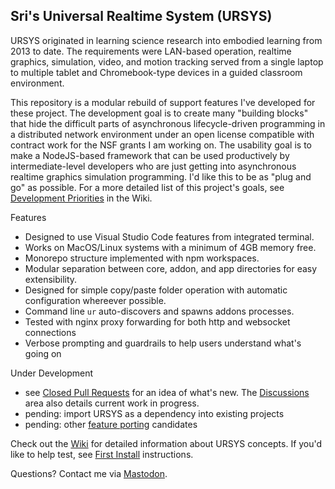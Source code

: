 ## Sri's Universal Realtime System (URSYS)

URSYS originated in learning science research into embodied learning from 2013 to date. The requirements were LAN-based operation, realtime graphics, simulation, video, and motion tracking served from a single laptop to multiple tablet and Chromebook-type devices in a guided classroom environment. 

This repository is a modular rebuild of support features I've developed for these project. The development goal is to create many "building blocks" that hide the difficult parts of asynchronous lifecycle-driven programming in a distributed network environment under an open license compatible with contract work for the NSF grants I am working on. The usability goal is to make a NodeJS-based framework that can be used productively by intermediate-level developers who are just getting into asynchronous realtime graphics simulation programming. I'd like this to be as "plug and go" as possible. For a more detailed list of this project's goals, see [Development Priorities](https://github.com/dsriseah/ursys/wiki/Development-Priorities) in the Wiki.

Features

* Designed to use Visual Studio Code features from integrated terminal.
* Works on MacOS/Linux systems with a minimum of 4GB memory free.
* Monorepo structure implemented with npm workspaces.
* Modular separation between core, addon, and app directories for easy extensibility.
* Designed for simple copy/paste folder operation with automatic configuration whereever possible.
* Command line `ur` auto-discovers and spawns addons processes.
* Tested with nginx proxy forwarding for both http and websocket connections
* Verbose prompting and guardrails to help users understand what's going on

Under Development

* see [Closed Pull Requests](https://github.com/dsriseah/ursys/pulls?q=is:pr+is:closed) for an idea of what's new. The [Discussions](https://github.com/dsriseah/ursys/discussions) area also details current work in progress.
* pending: import URSYS as a dependency into existing projects
* pending: other [feature porting](https://github.com/dsriseah/ursys/wiki/Catalog-of-URSYS-Modules) candidates

Check out the [Wiki](https://github.com/dsriseah/ursys/wiki) for detailed information about URSYS concepts. If you'd like to help test, see [First Install](https://github.com/dsriseah/ursys/wiki/Installation) instructions.

Questions? Contact me via [Mastodon](https://opalstack.social/@dsri). 

